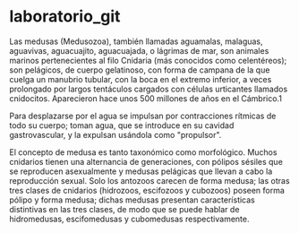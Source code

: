 # laboratorio_git
Las medusas (Medusozoa), también llamadas aguamalas, malaguas, aguavivas, aguacuajito, aguacuajada, o lágrimas de mar, son animales marinos pertenecientes al filo Cnidaria (más conocidos como celentéreos); son pelágicos, de cuerpo gelatinoso, con forma de campana de la que cuelga un manubrio tubular, con la boca en el extremo inferior, a veces prolongado por largos tentáculos cargados con células urticantes llamados cnidocitos. Aparecieron hace unos 500 millones de años en el Cámbrico.1​

Para desplazarse por el agua se impulsan por contracciones rítmicas de todo su cuerpo; toman agua, que se introduce en su cavidad gastrovascular, y la expulsan usándola como "propulsor".

El concepto de medusa es tanto taxonómico como morfológico. Muchos cnidarios tienen una alternancia de generaciones, con pólipos sésiles que se reproducen asexualmente y medusas pelágicas que llevan a cabo la reproducción sexual. Solo los antozoos carecen de forma medusa; las otras tres clases de cnidarios (hidrozoos, escifozoos y cubozoos) poseen forma pólipo y forma medusa; dichas medusas presentan características distintivas en las tres clases, de modo que se puede hablar de hidromedusas, escifomedusas y cubomedusas respectivamente.
